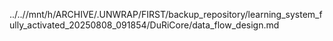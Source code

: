../..//mnt/h/ARCHIVE/.UNWRAP/FIRST/backup_repository/learning_system_fully_activated_20250808_091854/DuRiCore/data_flow_design.md